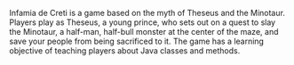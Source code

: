 Infamia de Creti is a game based on the myth of Theseus and the Minotaur. Players play as Theseus, a young prince, who sets out on a quest to slay the Minotaur, a half-man, half-bull monster at the center of the maze, and save your people from being sacrificed to it. The game has a learning objective of teaching players about Java classes and methods. 
